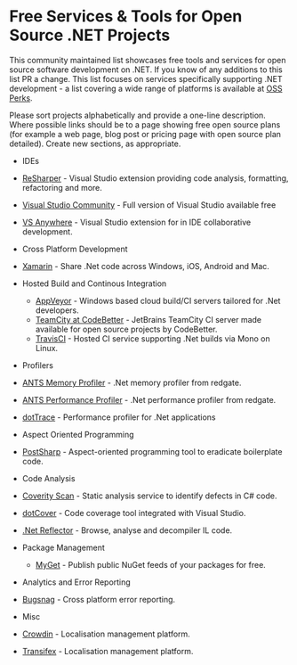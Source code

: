 # Free Services & Tools for Open Source .NET Projects

This community maintained list showcases free tools and services for open source software development on .NET. If you know of any additions to this list PR a change. This list focuses on services specifically supporting .NET development - a list covering a wide range of platforms is available at [OSS Perks](http://ossperks.com/).

Please sort projects alphabetically and provide a one-line description. Where possible links should be to a page showing free open source plans (for example a web page, blog post or pricing page with open source plan detailed). Create new sections, as appropriate.

* IDEs
 * [ReSharper](http://www.jetbrains.com/resharper/buy/choose_edition.jsp?license=OPEN_SOURCE) - Visual Studio extension providing code analysis, formatting, refactoring and more.
 * [Visual Studio Community](http://www.visualstudio.com/en-gb/products/visual-studio-community-vs) - Full version of Visual Studio available free
 * [VS Anywhere](https://vsanywhere.com/open_source_students_and_educational_centers.aspx) - Visual Studio extension for in IDE collaborative development.

* Cross Platform Development
 * [Xamarin](http://resources.xamarin.com/open-source-contributor.html) - Share .Net code across Windows, iOS, Android and Mac.

* Hosted Build and Continous Integration
  * [AppVeyor](http://www.appveyor.com/pricing) - Windows based cloud build/CI servers tailored for .Net developers.
  * [TeamCity at CodeBetter](http://codebetter.com/codebetter-ci) - JetBrains TeamCity CI server made available for open source projects by CodeBetter.
  * [TravisCI](https://travis-ci.com/plans) - Hosted CI service supporting .Net builds via Mono on Linux.

* Profilers
 * [ANTS Memory Profiler](http://reflectorblog.red-gate.com/2013/07/open-source) - .Net memory profiler from redgate.
 * [ANTS Performance Profiler](http://reflectorblog.red-gate.com/2013/07/open-source) - .Net performance profiler from redgate.
 * [dotTrace](http://www.jetbrains.com/profiler/buy/choose_edition.jsp?license=OPEN_SOURCE) - Performance profiler for .Net applications

* Aspect Oriented Programming
 * [PostSharp](http://www.postsharp.net/purchase#discounts) - Aspect-oriented programming tool to eradicate boilerplate code.

* Code Analysis
 * [Coverity Scan](https://scan.coverity.com) - Static analysis service to identify defects in C# code.
 * [dotCover](http://www.jetbrains.com/dotcover/buy/choose_edition.jsp?license=OPEN_SOURCE) - Code coverage tool integrated with Visual Studio.
 * [.Net Reflector](http://reflectorblog.red-gate.com/2013/07/open-source) - Browse, analyse and decompiler IL code.

* Package Management
  * [MyGet](https://www.myget.org/opensource) - Publish public NuGet feeds of your packages for free.

* Analytics and Error Reporting
 * [Bugsnag](https://bugsnag.com/blog/bugsnag-loves-open-source) - Cross platform error reporting.

* Misc
 * [Crowdin](https://crowdin.com/page/open-source-project-setup-request) - Localisation management platform.
 * [Transifex](https://www.transifex.com/pricing/) - Localisation management platform.